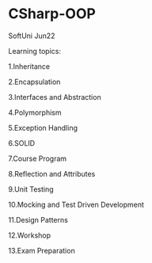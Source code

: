 # CSharp-OOP
SoftUni Jun22

Learning topics:

1.Inheritance

2.Encapsulation

3.Interfaces and Abstraction

4.Polymorphism

5.Exception Handling

6.SOLID

7.Course Program

8.Reflection and Attributes

9.Unit Testing

10.Mocking and Test Driven Development

11.Design Patterns

12.Workshop

13.Exam Preparation
